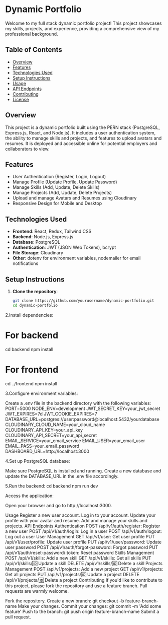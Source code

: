 # Dynamic Portfolio

Welcome to my full stack dynamic portfolio project! This project showcases my skills, projects, and experience, providing a comprehensive view of my professional background.

## Table of Contents

- [Overview](#overview)
- [Features](#features)
- [Technologies Used](#technologies-used)
- [Setup Instructions](#setup-instructions)
- [Usage](#usage)
- [API Endpoints](#api-endpoints)
- [Contributing](#contributing)
- [License](#license)

## Overview

This project is a dynamic portfolio built using the PERN stack (PostgreSQL, Express.js, React, and Node.js). It includes a user authentication system, the ability to manage skills and projects, and features to upload avatars and resumes. It is deployed and accessible online for potential employers and collaborators to view.

## Features

- User Authentication (Register, Login, Logout)
- Manage Profile (Update Profile, Update Password)
- Manage Skills (Add, Update, Delete Skills)
- Manage Projects (Add, Update, Delete Projects)
- Upload and manage Avatars and Resumes using Cloudinary
- Responsive Design for Mobile and Desktop

## Technologies Used

- **Frontend**: React, Redux, Tailwind CSS
- **Backend**: Node.js, Express.js
- **Database**: PostgreSQL
- **Authentication**: JWT (JSON Web Tokens), bcrypt
- **File Storage**: Cloudinary
- **Other**: dotenv for environment variables, nodemailer for email notifications

## Setup Instructions

1. **Clone the repository**:

   ```bash
   git clone https://github.com/yourusername/dynamic-portfolio.git
   cd dynamic-portfolio

2.Install dependencies:
# For backend
cd backend
npm install

# For frontend
cd ../frontend
npm install

3.Configure environment variables:

Create a .env file in the backend directory with the following variables:
PORT=5000
NODE_ENV=development
JWT_SECRET_KEY=your_jwt_secret
JWT_EXPIRES=7d
JWT_COOKIE_EXPIRES=7
DATABASE_URL=postgres://user:password@localhost:5432/yourdatabase
CLOUDINARY_CLOUD_NAME=your_cloud_name
CLOUDINARY_API_KEY=your_api_key
CLOUDINARY_API_SECRET=your_api_secret
EMAIL_SERVICE=your_email_service
EMAIL_USER=your_email_user
EMAIL_PASS=your_email_password
DASHBOARD_URL=http://localhost:3000


4.Set up PostgreSQL database:

Make sure PostgreSQL is installed and running. Create a new database and update the DATABASE_URL in the .env file accordingly.

5.Run the backend:
cd backend
npm run dev


Access the application:

Open your browser and go to http://localhost:3000.

Usage
Register a new user account.
Log in to your account.
Update your profile with your avatar and resume.
Add and manage your skills and projects.
API Endpoints
Authentication
POST /api/v1/auth/register: Register a new user
POST /api/v1/auth/login: Log in a user
POST /api/v1/auth/logout: Log out a user
User Management
GET /api/v1/user: Get user profile
PUT /api/v1/user/profile: Update user profile
PUT /api/v1/user/password: Update user password
POST /api/v1/auth/forgot-password: Forgot password
PUT /api/v1/auth/reset-password/:token: Reset password
Skills Management
POST /api/v1/skills: Add a new skill
GET /api/v1/skills: Get all skills
PUT /api/v1/skills/:id: Update a skill
DELETE /api/v1/skills/:id: Delete a skill
Projects Management
POST /api/v1/projects: Add a new project
GET /api/v1/projects: Get all projects
PUT /api/v1/projects/:id: Update a project
DELETE /api/v1/projects/:id: Delete a project
Contributing
If you'd like to contribute to this project, please fork the repository and use a feature branch. Pull requests are warmly welcome.

Fork the repository.
Create a new branch: git checkout -b feature-branch-name
Make your changes.
Commit your changes: git commit -m 'Add some feature'
Push to the branch: git push origin feature-branch-name
Submit a pull request.

